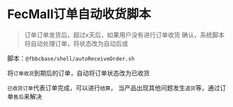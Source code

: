 FecMall订单自动收货脚本
==============

> 订单订单发货后，超过x天后，如果用户没有进行订单收货
确认，系统脚本将自动处理订单，将状态改为自动后或



脚本：`@fbbcbase/shell/autoReceiveOrder.sh`


将`订单收货`到期后的订单，自动将订单状态改为已收货

`已收货订单`代表订单完成，可以进行`结算`，
当产品出现其他问题发生`退货`等，通过订单`售后`来解决






















